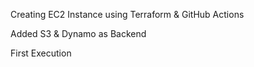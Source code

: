 Creating EC2 Instance using Terraform & GitHub Actions

Added S3 & Dynamo as Backend

First Execution

